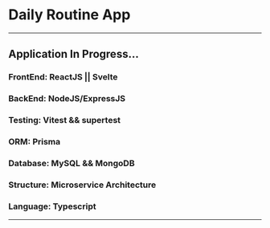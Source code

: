# Daily Routine App
---
## Application In Progress...


### FrontEnd: ReactJS || Svelte 

### BackEnd: NodeJS/ExpressJS

### Testing: Vitest && supertest

### ORM: Prisma

### Database: MySQL && MongoDB

### Structure: Microservice Architecture

### Language: Typescript


---
